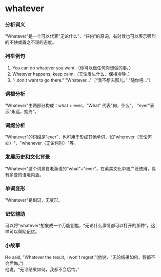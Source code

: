 # whatever

### 分析词义

  

"Whatever"是一个可以代表"无论什么"、“任何”的原词，有时候也可以表示强烈的不快或置之不理的态度。

  

### 列举例句

  

1.  You can do whatever you want.（你可以做任何你想做的事。）
2.  Whatever happens, keep calm.（无论发生什么，保持冷静。）
3.  "I don't want to go there." "Whatever..."（“我不想去那儿。” “随你吧…”）

  

### 词根分析

  

"Whatever"由两部分构成：what + ever。"What" 代表"何，什么"， "ever"表示“永远，始终”。

  

### 词缀分析

  

"Whatever"的词缀是"ever"，也可用于形成其他单词，如"wherever（无论何处）"、"whenever（无论何时）"等。

  

### 发展历史和文化背景

  

"Whatever"这个词源自老英语的"what"+"ever"，在英美文化中被广泛使用，具有多变的语境内涵。

  

### 单词变形

  

"Whatever"是副词，无变形。

  

### 记忆辅助

  

可以将"whatever"想象成一个万能钥匙，“无论什么事情都可以打开的那种”，这样可以帮助记忆。

  

### 小故事

  

He said, "Whatever the result, I won't regret."(他说，“无论结果如何，我都不会后悔。”)  
他说，“无论结果如何，我都不会后悔。”
